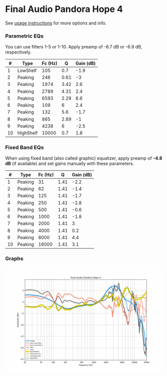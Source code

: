 # Final Audio Pandora Hope 4
See [usage instructions](https://github.com/jaakkopasanen/AutoEq#usage) for more options and info.

### Parametric EQs
You can use filters 1-5 or 1-10. Apply preamp of -6.7 dB or -6.9 dB, respectively.

|   # | Type      |   Fc (Hz) |    Q |   Gain (dB) |
|-----|-----------|-----------|------|-------------|
|   1 | LowShelf  |       105 | 0.7  |        -1.9 |
|   2 | Peaking   |       246 | 0.61 |        -3   |
|   3 | Peaking   |      1974 | 3.42 |         2.6 |
|   4 | Peaking   |      2789 | 4.31 |         2.4 |
|   5 | Peaking   |      6593 | 2.29 |         6.6 |
|   6 | Peaking   |       109 | 6    |         2.4 |
|   7 | Peaking   |       132 | 5.6  |        -1.7 |
|   8 | Peaking   |       865 | 2.89 |        -1   |
|   9 | Peaking   |      4238 | 6    |        -2.5 |
|  10 | HighShelf |     10000 | 0.7  |         1.8 |

### Fixed Band EQs
When using fixed band (also called graphic) equalizer, apply preamp of **-4.8 dB** (if available) and set gains manually with these parameters.

|   # | Type    |   Fc (Hz) |    Q |   Gain (dB) |
|-----|---------|-----------|------|-------------|
|   1 | Peaking |        31 | 1.41 |        -2.2 |
|   2 | Peaking |        62 | 1.41 |        -1.4 |
|   3 | Peaking |       125 | 1.41 |        -1.7 |
|   4 | Peaking |       250 | 1.41 |        -2.8 |
|   5 | Peaking |       500 | 1.41 |        -0.6 |
|   6 | Peaking |      1000 | 1.41 |        -1.8 |
|   7 | Peaking |      2000 | 1.41 |         3   |
|   8 | Peaking |      4000 | 1.41 |         0.2 |
|   9 | Peaking |      8000 | 1.41 |         4.4 |
|  10 | Peaking |     16000 | 1.41 |         3.1 |

### Graphs
![](./Final%20Audio%20Pandora%20Hope%204.png)
